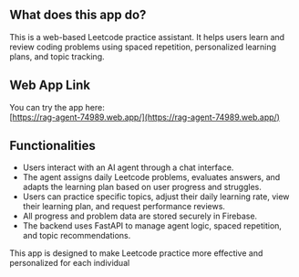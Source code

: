 ## What does this app do?

This is a web-based Leetcode practice assistant. It helps users learn and review coding problems using spaced repetition, personalized learning plans, and topic tracking.

## Web App Link

You can try the app here:  
[https://rag-agent-74989.web.app/](https://rag-agent-74989.web.app/)

## Functionalities

- Users interact with an AI agent through a chat interface.
- The agent assigns daily Leetcode problems, evaluates answers, and adapts the learning plan based on user progress and struggles.
- Users can practice specific topics, adjust their daily learning rate, view their learning plan, and request performance reviews.
- All progress and problem data are stored securely in Firebase.
- The backend uses FastAPI to manage agent logic, spaced repetition, and topic recommendations.

This app is designed to make Leetcode practice more effective and personalized for each individual
